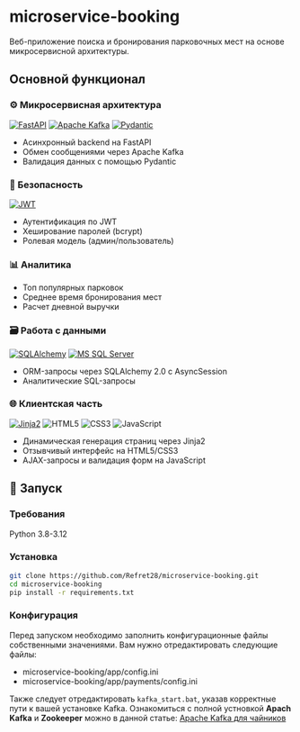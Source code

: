 # microservice-booking  

Веб-приложение поиска и бронирования парковочных мест на основе микросервисной архитектуры.  

## Основной функционал  

### ⚙️ Микросервисная архитектура  
[![FastAPI](https://img.shields.io/badge/FastAPI-005571?logo=fastapi)](https://fastapi.tiangolo.com/) [![Apache Kafka](https://img.shields.io/badge/Apache_Kafka-231F20?logo=apache-kafka)](https://kafka.apache.org/) [![Pydantic](https://img.shields.io/badge/Pydantic-92000B?logo=python)](https://docs.pydantic.dev/)
- Асинхронный backend на FastAPI  
- Обмен сообщениями через Apache Kafka  
- Валидация данных с помощью Pydantic

### 🔐 Безопасность  
[![JWT](https://img.shields.io/badge/JSON_Web_Token-1a1a1a?logo=json-web-token)](https://jwt.io/)
- Аутентификация по JWT  
- Хеширование паролей (bcrypt)  
- Ролевая модель (админ/пользователь)  

### 📊 Аналитика  
- Топ популярных парковок  
- Среднее время бронирования мест  
- Расчет дневной выручки  

### 🗃️ Работа с данными  
[![SQLAlchemy](https://img.shields.io/badge/SQLAlchemy-1a1a1a?logo=sqlalchemy)](https://docs.sqlalchemy.org/en/20/) [![MS SQL Server](https://img.shields.io/badge/MS_SQL_Server-CC2927?logo=microsoft-sql-server)](https://www.microsoft.com/sql-server/) 
- ORM-запросы через SQLAlchemy 2.0 с AsyncSession
- Аналитические SQL-запросы  

### 🌐 Клиентская часть   
[![Jinja2](https://img.shields.io/badge/Jinja2-B41717?style=flat-square&logo=jinja&logoColor=white)](https://jinja.palletsprojects.com/) ![HTML5](https://img.shields.io/badge/HTML5-E34F26?style=flat-square&logo=html5&logoColor=white) ![CSS3](https://img.shields.io/badge/CSS3-1572B6?style=flat-square&logo=css3&logoColor=white) ![JavaScript](https://img.shields.io/badge/JavaScript-F7DF1E?style=flat-square&logo=javascript&logoColor=black)
- Динамическая генерация страниц через Jinja2  
- Отзывчивый интерфейс на HTML5/CSS3  
- AJAX-запросы и валидация форм на JavaScript

## 🚀 Запуск  

### Требования  
Python 3.8-3.12  

### Установка  
```bash
git clone https://github.com/Refret28/microservice-booking.git
cd microservice-booking
pip install -r requirements.txt
```

### Конфигурация

Перед запуском необходимо заполнить конфигурационные файлы собственными значениями. Вам нужно отредактировать следующие файлы:

- microservice-booking/app/config.ini
- microservice-booking/app/payments/config.ini

Также следует отредактировать `kafka_start.bat`, указав корректные пути к вашей установке Kafka. 
Ознакомиться с полной устновкой **Apach Kafka** и **Zookeeper** можно в данной статье: [Apache Kafka для чайников](https://habr.com/ru/articles/496182/)